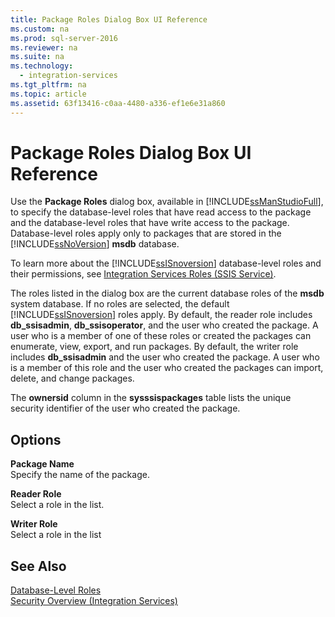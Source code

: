 ```yaml
---
title: Package Roles Dialog Box UI Reference
ms.custom: na
ms.prod: sql-server-2016
ms.reviewer: na
ms.suite: na
ms.technology: 
  - integration-services
ms.tgt_pltfrm: na
ms.topic: article
ms.assetid: 63f13416-c0aa-4480-a336-ef1e6e31a860
---
```

# Package Roles Dialog Box UI Reference
  Use the **Package Roles** dialog box, available in [!INCLUDE[ssManStudioFull](../../Token/Other/ssManStudioFull_md.md)], to specify the database\-level roles that have read access to the package and the database\-level roles that have write access to the package. Database\-level roles apply only to packages that are stored in the [!INCLUDE[ssNoVersion](../../Token/Other/ssNoVersion_md.md)] **msdb** database.  
  
 To learn more about the [!INCLUDE[ssISnoversion](../../Token/Other/ssISnoversion_md.md)] database\-level roles and their permissions, see [Integration Services Roles &#40;SSIS Service&#41;](../../Topics/TopicNameNotContainA/Integration-Services-Roles--SSIS-Service-.md).  
  
 The roles listed in the dialog box are the current database roles of the **msdb** system database. If no roles are selected, the default [!INCLUDE[ssISnoversion](../../Token/Other/ssISnoversion_md.md)] roles apply. By default, the reader role includes **db\_ssisadmin**, **db\_ssisoperator**, and the user who created the package. A user who is a member of one of these roles or created the packages can enumerate, view, export, and run packages. By default, the writer role includes **db\_ssisadmin** and the user who created the package. A user who is a member of this role and the user who created the packages can import, delete, and change packages.  
  
 The **ownersid** column in the **sysssispackages** table lists the unique security identifier of the user who created the package.  
  
## Options  
 **Package Name**  
 Specify the name of the package.  
  
 **Reader Role**  
 Select a role in the list.  
  
 **Writer Role**  
 Select a role in the list  
  
## See Also  
 [Database-Level Roles](../../Topics/TopicNameNotContainA/Database-Level-Roles.md)   
 [Security Overview &#40;Integration Services&#41;](../../Topics/TopicNameNotContainA/Security-Overview--Integration-Services-.md)  
  
  